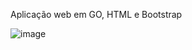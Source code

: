 Aplicação web em GO, HTML e Bootstrap

![image](https://user-images.githubusercontent.com/93635431/173613021-dc0662ec-9a18-442c-b1c0-048f8e1209b0.png)
